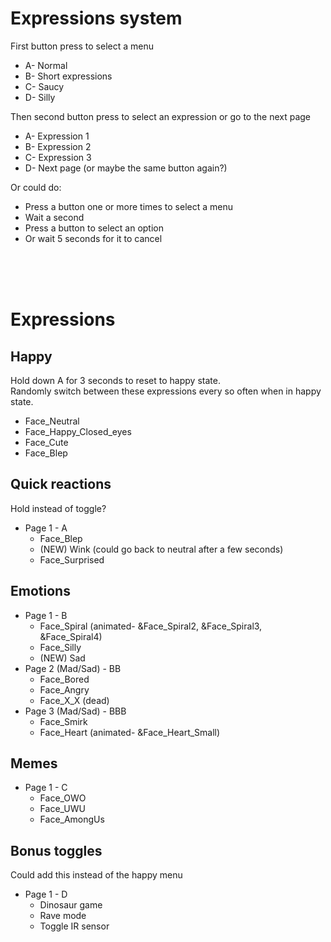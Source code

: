 # Expressions system
First button press to select a menu
- A- Normal
- B- Short expressions
- C- Saucy
- D- Silly


Then second button press to select an expression or go to the next page
- A- Expression 1
- B- Expression 2
- C- Expression 3
- D- Next page (or maybe the same button again?)


Or could do:
- Press a button one or more times to select a menu
- Wait a second
- Press a button to select an option
- Or wait 5 seconds for it to cancel


<br><br><br>


# Expressions
## Happy
Hold down A for 3 seconds to reset to happy state.<br>
Randomly switch between these expressions every so often when in happy state.

- Face_Neutral
- Face_Happy_Closed_eyes
- Face_Cute
- Face_Blep


## Quick reactions
Hold instead of toggle?
- Page 1 - A
    - Face_Blep
    - (NEW) Wink (could go back to neutral after a few seconds)
    - Face_Surprised


## Emotions
- Page 1 - B
    - Face_Spiral (animated- &Face_Spiral2, &Face_Spiral3, &Face_Spiral4)
    - Face_Silly
    - (NEW) Sad
- Page 2 (Mad/Sad) - BB
    - Face_Bored
    - Face_Angry
    - Face_X_X (dead)
- Page 3 (Mad/Sad) - BBB
    - Face_Smirk
    - Face_Heart (animated- &Face_Heart_Small)



## Memes
- Page 1 - C
    - Face_OWO
    - Face_UWU
    - Face_AmongUs


## Bonus toggles
Could add this instead of the happy menu
- Page 1 - D
    - Dinosaur game
    - Rave mode
    - Toggle IR sensor

